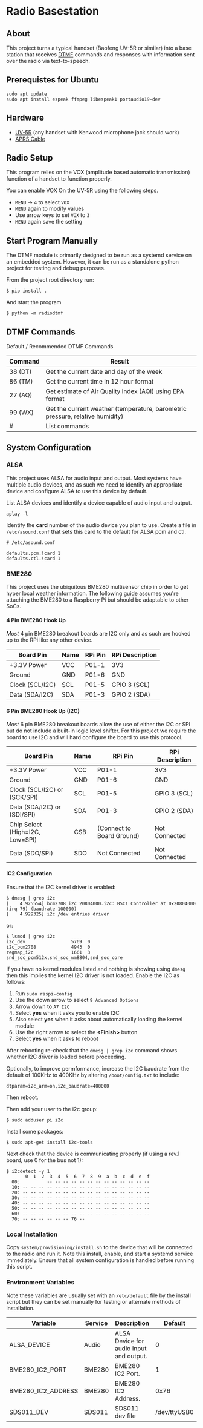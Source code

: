 # Radio Basestation

## About

This project turns a typical handset (Baofeng UV-5R or similar) into a base station that receives
[DTMF](https://en.wikipedia.org/wiki/Dual-tone_multi-frequency_signaling) commands and responses with information
sent over the radio via text-to-speech.

## Prerequistes for Ubuntu
```shell
sudo apt update
sudo apt install espeak ffmpeg libespeak1 portaudio19-dev
```

## Hardware

* [UV-5R](https://www.amazon.com/dp/B007H4VT7A/) (any handset with Kenwood microphone jack should work)
* [APRS Cable](https://www.amazon.com/BTECH-APRS-K1-Interface-APRSDroid-Compatible/dp/B01LMIBAZW)

## Radio Setup

This program relies on the VOX (amplitude based automatic transmission) function of a handset to function
properly.

You can enable VOX On the UV-5R using the following steps.

* `MENU` -> `4` to select `VOX`
* `MENU` again to modify values 
* Use arrow keys to set `VOX` to `3`
* `MENU` again save the setting

## Start Program Manually

The DTMF module is primarily designed to be run as a systemd service on an embedded system.
However, it can be run as a standalone python project for testing and debug purposes.

From the project root directory run:
```shell
$ pip install .
```

And start the program
```shell
$ python -m radiodtmf
```

## DTMF Commands

Default / Recommended DTMF Commands

| Command | Result                                                                        |
|---------|-------------------------------------------------------------------------------|
| 38 (DT) | Get the current date and day of the week                                      |
| 86 (TM) | Get the current time in 12 hour format                                        |
| 27 (AQ) | Get estimate of Air Quality Index (AQI) using EPA format                      |
| 99 (WX) | Get the current weather (temperature, barometric pressure, relative humidity) |
| #       | List commands                                                                 |

## System Configuration

### ALSA

This project uses ALSA for audio input and output. Most systems have multiple audio devices, and as such we need to
identify an appropriate device and configure ALSA to use this device by default.

List ALSA devices and identify a device capable of audio input and output.
```shell
aplay -l
```

Identify the **card** number of the audio device you plan to use. Create a file in `/etc/asound.conf` that sets this
card to the default for ALSA pcm and ctl.
```shell
# /etc/asound.conf

defaults.pcm.!card 1
defaults.ctl.!card 1
```

### BME280

This project uses the ubiquitous BME280 multisensor chip in order to get hyper local weather information.
The following guide assumes you're attaching the BME280 to a Raspberry Pi but should be adaptable to other SoCs.

#### 4 Pin BME280 Hook Up

_Most_ 4 pin BME280 breakout boards are I2C only and as such are hooked up to the RPi like any other device.

| Board Pin          | Name | RPi Pin                   | RPi Description |
|--------------------|------|---------------------------|-----------------|
| +3.3V Power        | VCC  | P01-1                     | 3V3             |
| Ground             | GND  | P01-6                     | GND             |
| Clock (SCL/I2C)    | SCL  | P01-5                     | GPIO 3 (SCL)    |
| Data (SDA/I2C)     | SDA  | P01-3                     | GPIO 2 (SDA)    |

#### 6 Pin BME280 Hook Up (I2C)

_Most_ 6 pin BME280 breakout boards allow the use of either the I2C or SPI but do not include a built-in logic level
shifter. For this project we require the board to use I2C and will hard configure the board to use this protocol.

| Board Pin                       | Name | RPi Pin                   | RPi Description |
|---------------------------------|------|---------------------------|-----------------|
| +3.3V Power                     | VCC  | P01-1                     | 3V3             |
| Ground                          | GND  | P01-6                     | GND             |
| Clock (SCL/I2C) or (SCK/SPI)    | SCL  | P01-5                     | GPIO 3 (SCL)    |
| Data (SDA/I2C) or (SDI/SPI)     | SDA  | P01-3                     | GPIO 2 (SDA)    |
| Chip Select (High=I2C, Low=SPI) | CSB  | (Connect to Board Ground) | Not Connected   |
| Data (SDO/SPI)                  | SDO  | Not Connected             | Not Connected   |

#### IC2 Configuration

Ensure that the I2C kernel driver is enabled:

    $ dmesg | grep i2c
    [    4.925554] bcm2708_i2c 20804000.i2c: BSC1 Controller at 0x20804000 (irq 79) (baudrate 100000)
    [    4.929325] i2c /dev entries driver

or:

    $ lsmod | grep i2c
    i2c_dev                 5769  0
    i2c_bcm2708             4943  0
    regmap_i2c              1661  3 snd_soc_pcm512x,snd_soc_wm8804,snd_soc_core

If you have no kernel modules listed and nothing is showing using
`dmesg` then this implies the kernel I2C driver is not loaded. Enable
the I2C as follows:

1.  Run `sudo raspi-config`
2.  Use the down arrow to select `9 Advanced Options`
3.  Arrow down to `A7 I2C`
4.  Select **yes** when it asks you to enable I2C
5.  Also select **yes** when it asks about automatically loading the
    kernel module
6.  Use the right arrow to select the **\<Finish\>** button
7.  Select **yes** when it asks to reboot

After rebooting re-check that the `dmesg | grep i2c` command shows
whether I2C driver is loaded before proceeding.

Optionally, to improve permformance, increase the I2C baudrate from the
default of 100KHz to 400KHz by altering `/boot/config.txt` to include:

    dtparam=i2c_arm=on,i2c_baudrate=400000

Then reboot.

Then add your user to the i2c group:

    $ sudo adduser pi i2c

Install some packages:

    $ sudo apt-get install i2c-tools

Next check that the device is communicating properly (if using a rev.1
board, use 0 for the bus not 1):

    $ i2cdetect -y 1
           0  1  2  3  4  5  6  7  8  9  a  b  c  d  e  f
      00:          -- -- -- -- -- -- -- -- -- -- -- -- --
      10: -- -- -- -- -- -- -- -- -- -- -- -- -- -- -- --
      20: -- -- -- -- -- -- -- -- -- -- -- -- -- -- -- --
      30: -- -- -- -- -- -- -- -- -- -- -- -- -- -- -- --
      40: -- -- -- -- -- -- -- -- -- -- -- -- -- -- -- --
      50: -- -- -- -- -- -- -- -- -- -- -- -- -- -- -- --
      60: -- -- -- -- -- -- -- -- -- -- -- -- -- -- -- --
      70: -- -- -- -- -- -- 76 --

### Local Installation

Copy `system/provisioning/install.sh` to the device that will be connected to the radio and run it.
Note this install, enable, and start a systemd service immediately. Ensure that all system configuration is handled
before running this script.

### Environment Variables

Note these variables are usually set with an `/etc/default` file by the install script but they can be set
manually for testing or alternate methods of installation.

| Variable           | Service | Description                             | Default      |
|--------------------|---------|-----------------------------------------|--------------|
| ALSA_DEVICE        | Audio   | ALSA Device for audio input and output. | 0            |
| BME280_IC2_PORT    | BME280  | BME280 IC2 Port.                        | 1            |
| BME280_IC2_ADDRESS | BME280  | BME280 IC2 Address.                     | 0x76         |
| SDS011_DEV         | SDS011  | SDS011 dev file                         | /dev/ttyUSB0 |